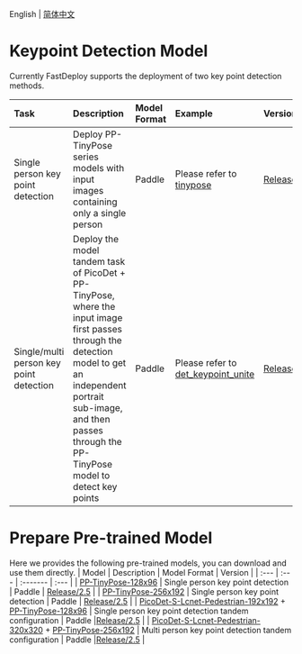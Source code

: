 English | [简体中文](README_CN.md)
# Keypoint Detection Model

Currently FastDeploy supports the deployment of two key point detection methods.

| Task | Description | Model Format | Example | Version |
| :---| :--- | :--- | :------- | :--- |
| Single person key point detection | Deploy PP-TinyPose series models with input images containing only a single person | Paddle | Please refer to [tinypose](./tiny_pose/) |  [Release/2.5](https://github.com/PaddlePaddle/PaddleDetection/tree/release/2.5/configs/keypoint/tiny_pose) |
| Single/multi person key point detection | Deploy the model tandem task of PicoDet + PP-TinyPose, where the input image first passes through the detection model to get an independent portrait sub-image, and then passes through the PP-TinyPose model to detect key points | Paddle | Please refer to [det_keypoint_unite](./det_keypoint_unite/) |[Release/2.5](https://github.com/PaddlePaddle/PaddleDetection/tree/release/2.5/configs/keypoint/tiny_pose) |

# Prepare Pre-trained Model
Here we provides the following pre-trained models, you can download and use them directly.
| Model | Description | Model Format | Version |
| :--- | :--- | :------- | :--- |
| [PP-TinyPose-128x96](https://bj.bcebos.com/paddlehub/fastdeploy/PP_TinyPose_128x96_infer.tgz) | Single person key point detection | Paddle | [Release/2.5](https://github.com/PaddlePaddle/PaddleDetection/tree/release/2.5/configs/keypoint/tiny_pose) |
| [PP-TinyPose-256x192](https://bj.bcebos.com/paddlehub/fastdeploy/PP_TinyPose_256x192_infer.tgz) | Single person key point detection | Paddle | [Release/2.5](https://github.com/PaddlePaddle/PaddleDetection/tree/release/2.5/configs/keypoint/tiny_pose) |
| [PicoDet-S-Lcnet-Pedestrian-192x192](https://bj.bcebos.com/paddlehub/fastdeploy/PP_PicoDet_V2_S_Pedestrian_192x192_infer.tgz) + [PP-TinyPose-128x96](https://bj.bcebos.com/paddlehub/fastdeploy/PP_TinyPose_128x96_infer.tgz) | Single person key point detection tandem configuration | Paddle |[Release/2.5](https://github.com/PaddlePaddle/PaddleDetection/tree/release/2.5/configs/keypoint/tiny_pose) |
| [PicoDet-S-Lcnet-Pedestrian-320x320](https://bj.bcebos.com/paddlehub/fastdeploy/PP_PicoDet_V2_S_Pedestrian_320x320_infer.tgz) + [PP-TinyPose-256x192](https://bj.bcebos.com/paddlehub/fastdeploy/PP_TinyPose_256x192_infer.tgz)  | Multi person key point detection tandem configuration | Paddle |[Release/2.5](https://github.com/PaddlePaddle/PaddleDetection/tree/release/2.5/configs/keypoint/tiny_pose) |
